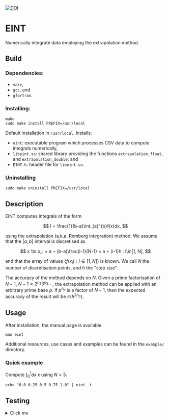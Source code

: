 [![DOI](https://zenodo.org/badge/DOI/10.5281/zenodo.17390545.svg)](https://doi.org/10.5281/zenodo.17390545)
# EINT

Numerically integrate data employing the extrapolation method.

## Build

### Dependencies:
- ``make``,
- ``gcc``, and
- ``gfortran``.

### Installing:
```
make
sudo make install PREFIX=/usr/local
```
Default installation in ``/usr/local``. Installs:
- ``eint``: executable program which processes CSV data to compute integrals numerically,
- ``libeint.so``: shared library providing the functions ``extrapolation_float``, and ``extrapolation_double``; and
- ``EINT.h``: header file for ``libeint.so``.
### Uninstalling
```
sudo make uninstall PREFIX=/usr/local
```

## Description

EINT computes integrals of the form

$$
I = \frac{1}{b-a}\int_{a}^{b}f(x)dx,
$$

using the extrapolation (a.k.a. Romberg integration) method. We assume that the $[a, b]$ interval is discretised as

$$
x \to x_i = a + (b-a)\frac{i-1}{N-1} = a + (i-1)h : i\in[1, N],
$$

and that the array of values $\{f(x_i): i\in[1, N]\}$ is known. We call $N$ the number of discretisation points, and $h$ the "step size".

The accuracy of the method depends on $N$. Given a prime factorisation of $N-1$, $N-1 = 2^{n_2}3^{n_3}\cdots$, the extrapolation method can be applied with an arbitrary prime base $p$. If $p^{n_p}$ is a factor of $N-1$, then the expected accuracy of the result will be $\mathcal{O}(h^{2n_p})$.

## Usage

After installation, the manual page is available

```
man eint
```

Additional resources, use cases and examples can be found in the ``example/`` directory.

### Quick example

Compute $`\int_0^1 dx\; x`$ using $N = 5$.
```
echo "0.0 0.25 0.5 0.75 1.0" | eint -t
```

## Testing

<details>
<summary>Click me</summary>

### Dependencies:

- ``make``,
- ``gcc``,
- ``gfortran``,
- ``clang``,
- ``clang-format`` (>= ``v20.1``),
- ``fypp``,
- ``pre-commit``,
- ``valgrind``,
- ``gcov``,
- ``lcov``, and
- ``genhtml``.

Install ``pre-commit``:
```
pre-commit install
```

Updating the source code:
```
fypp src/EINT_Core.fypp src/EINT_Core.F90
fypp src/Prime_Factors.fypp src/Prime_Factors.F90
```

Testing:
```
make test
```

``LCOV`` report:
```
firefox test/report/index.html
```

``valgrind`` runs (serial and parallel):
```
code test/report/valgrind_s_run.log
code test/report/valgrind_p_run.log
```
</details>
